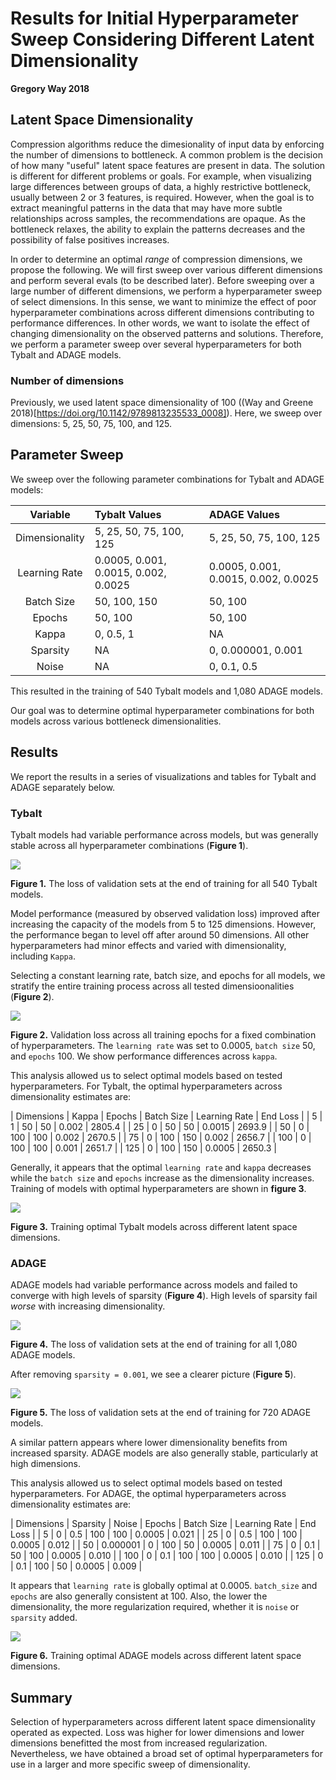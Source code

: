 # Results for Initial Hyperparameter Sweep Considering Different Latent Dimensionality

**Gregory Way 2018**

## Latent Space Dimensionality

Compression algorithms reduce the dimesionality of input data by enforcing the number of dimensions to bottleneck.
A common problem is the decision of how many "useful" latent space features are present in data.
The solution is different for different problems or goals.
For example, when visualizing large differences between groups of data, a highly restrictive bottleneck, usually between 2 or 3 features, is required.
However, when the goal is to extract meaningful patterns in the data that may have more subtle relationships across samples, the recommendations are opaque.
As the bottleneck relaxes, the ability to explain the patterns decreases and the possibility of false positives increases.

In order to determine an optimal _range_ of compression dimensions, we propose the following.
We will first sweep over various different dimensions and perform several evals (to be described later).
Before sweeping over a large number of different dimensions, we perform a hyperparameter sweep of select dimensions.
In this sense, we want to minimize the effect of poor hyperparameter combinations across different dimensions contributing to performance differences.
In other words, we want to isolate the effect of changing dimensionality on the observed patterns and solutions.
Therefore, we perform a parameter sweep over several hyperparameters for both Tybalt and ADAGE models.

### Number of dimensions

Previously, we used latent space dimensionality of 100 ((Way and Greene 2018)[https://doi.org/10.1142/9789813235533_0008]).
Here, we sweep over dimensions: 5, 25, 50, 75, 100, and 125.

## Parameter Sweep

We sweep over the following parameter combinations for Tybalt and ADAGE models:

| Variable | Tybalt Values | ADAGE Values |
| :------: | :------------ | :----------- |
| Dimensionality | 5, 25, 50, 75, 100, 125 | 5, 25, 50, 75, 100, 125 |
| Learning Rate | 0.0005, 0.001, 0.0015, 0.002, 0.0025 | 0.0005, 0.001, 0.0015, 0.002, 0.0025 |
| Batch Size | 50, 100, 150 | 50, 100 |
| Epochs | 50, 100 | 50, 100 |
| Kappa | 0, 0.5, 1 | NA |
| Sparsity | NA | 0, 0.000001, 0.001 |
| Noise | NA | 0, 0.1, 0.5 |

This resulted in the training of 540 Tybalt models and 1,080 ADAGE models.

Our goal was to determine optimal hyperparameter combinations for both models across various bottleneck dimensionalities.

## Results

We report the results in a series of visualizations and tables for Tybalt and ADAGE separately below.

### Tybalt

Tybalt models had variable performance across models, but was generally stable across all hyperparameter combinations (**Figure 1**).

![](figures/param_sweep/z_param_tybalt/z_parameter_tybalt.png?raw=true)

**Figure 1.** The loss of validation sets at the end of training for all 540 Tybalt models.

Model performance (measured by observed validation loss) improved after increasing the capacity of the models from 5 to 125 dimensions.
However, the performance began to level off after around 50 dimensions.
All other hyperparameters had minor effects and varied with dimensionality, including `Kappa`.

Selecting a constant learning rate, batch size, and epochs for all models, we stratify the entire training process across all tested dimensioonalities (**Figure 2**).

![](figures/param_sweep/z_param_tybalt/z_parameter_tybalt_training.png?raw=true)

**Figure 2.** Validation loss across all training epochs for a fixed combination of hyperparameters.
The `learning rate` was set to 0.0005, `batch size` 50, and `epochs` 100.
We show performance differences across `kappa`.

This analysis allowed us to select optimal models based on tested hyperparameters.
For Tybalt, the optimal hyperparameters across dimensionality estimates are:

| Dimensions | Kappa | Epochs | Batch Size | Learning Rate | End Loss |
| 5 | 1 | 50 | 50 | 0.002 | 2805.4 |
| 25 | 0 | 50 | 50 | 0.0015 | 2693.9 |
| 50 | 0 | 100 | 100 | 0.002 | 2670.5 |
| 75 | 0 | 100 | 150  | 0.002 | 2656.7 |
| 100 | 0 | 100 | 100 | 0.001 | 2651.7 |
| 125 | 0 | 100 | 150 | 0.0005 | 2650.3 |

Generally, it appears that the optimal `learning rate` and `kappa` decreases while the `batch size` and `epochs` increase as the dimensionality increases.
Training of models with optimal hyperparameters are shown in **figure 3**.

![](figures/param_sweep/z_param_tybalt/z_parameter_tybalt_best.png?raw=true)

**Figure 3.** Training optimal Tybalt models across different latent space dimensions.

### ADAGE

ADAGE models had variable performance across models and failed to converge with high levels of sparsity (**Figure 4**).
High levels of sparsity fail _worse_ with increasing dimensionality.

![](figures/param_sweep/z_param_adage/z_parameter_adage.png?raw=true)

**Figure 4.** The loss of validation sets at the end of training for all 1,080 ADAGE models.

After removing `sparsity = 0.001`, we see a clearer picture (**Figure 5**).

![](figures/param_sweep/z_param_adage/z_parameter_adage_remove_sparsity.png?raw=true)

**Figure 5.** The loss of validation sets at the end of training for 720 ADAGE models.

A similar pattern appears where lower dimensionality benefits from increased sparsity.
ADAGE models are also generally stable, particularly at high dimensions.

This analysis allowed us to select optimal models based on tested hyperparameters.
For ADAGE, the optimal hyperparameters across dimensionality estimates are:

| Dimensions | Sparsity | Noise | Epochs | Batch Size | Learning Rate | End Loss |
| 5 | 0 | 0.5 | 100 | 100 | 0.0005 | 0.021 |
| 25 | 0 | 0.5 | 100 | 100 | 0.0005 | 0.012 |
| 50 | 0.000001 | 0 | 100 | 50 | 0.0005 | 0.011 |
| 75 | 0 | 0.1 | 50 | 100  | 0.0005 | 0.010 |
| 100 | 0 | 0.1 | 100 | 100 | 0.0005 | 0.010 |
| 125 | 0 | 0.1 | 100 | 50 | 0.0005 | 0.009 |

It appears that `learning rate` is globally optimal at 0.0005.
`batch_size` and `epochs` are also generally consistent at 100.
Also, the lower the dimensionality, the more regularization required, whether it is `noise` or `sparsity` added.

![](figures/param_sweep/z_param_adage/z_parameter_adage_best.png?raw=true)

**Figure 6.** Training optimal ADAGE models across different latent space dimensions.

## Summary

Selection of hyperparameters across different latent space dimensionality operated as expected.
Loss was higher for lower dimensions and lower dimensions benefitted the most from increased regularization.
Nevertheless, we have obtained a broad set of optimal hyperparameters for use in a larger and more specific sweep of dimensionality.


